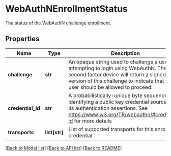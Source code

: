 # WebAuthNEnrollmentStatus

The status of the WebAuthN challenge enrollment.
## Properties
Name | Type | Description | Notes
------------ | ------------- | ------------- | -------------
**challenge** | **str** | An opaque string used to challenge a user attempting to login using WebAuthN. The second factor device will return a signed version of this challenge to indicate that the user should be allowed to proceed.  | [optional] 
**credential_id** | **str** | A probabilistically-unique byte sequence identifying a public key credential source and its authentication assertions.  See https://www.w3.org/TR/webauthn/#credential-id for more details  | [optional] 
**transports** | **list[str]** | List of supported transports for this enrolled credential | [optional] 

[[Back to Model list]](../README.md#documentation-for-models) [[Back to API list]](../README.md#documentation-for-api-endpoints) [[Back to README]](../README.md)


